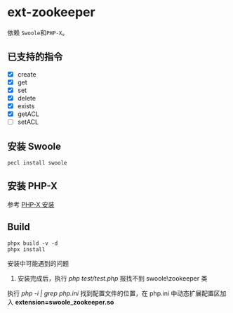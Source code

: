 # ext-zookeeper
依赖 `Swoole`和`PHP-X`。

已支持的指令
----

- [x] create
- [x] get
- [x] set
- [x] delete
- [x] exists
- [x] getACL
- [ ] setACL

安装 Swoole
----
```shell
pecl install swoole
```

安装 PHP-X
-----
参考 [PHP-X 安装](https://github.com/swoole/phpx)

Build
-----
```shell
phpx build -v -d
phpx install
```



安装中可能遇到的问题

1. 安装完成后，执行 *php test/test.php*  报找不到 swoole\zookeeper 类

执行 *php -i | grep php.ini* 找到配置文件的位置，在 php.ini 中动态扩展配置区加入 **extension=swoole_zookeeper.so**

